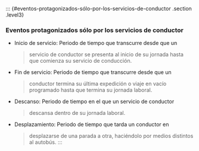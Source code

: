 ::: {#eventos-protagonizados-sólo-por-los-servicios-de-conductor .section .level3}
### Eventos protagonizados sólo por los servicios de conductor

-   Inicio de servicio: Periodo de tiempo que transcurre desde que un
    > servicio de conductor se presenta al inicio de su jornada hasta
    > que comienza su servicio de conducción.

-   Fin de servicio: Periodo de tiempo que transcurre desde que un
    > conductor termina su última expedición o viaje en vacío programado
    > hasta que termina su jornada laboral.

-   Descanso: Periodo de tiempo en el que un servicio de conductor
    > descansa dentro de su jornada laboral.

-   Desplazamiento: Periodo de tiempo que tarda un conductor en
    > desplazarse de una parada a otra, haciéndolo por medios distintos
    > al autobús.
:::
